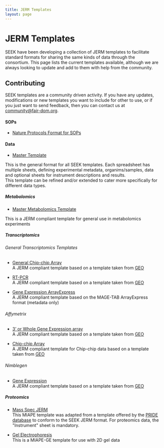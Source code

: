 ```yaml
---
title: JERM Templates
layout: page
---
```


# JERM Templates

SEEK have been developing a collection of JERM templates to facilitate standard formats for sharing the same kinds of data through the consortium. This page lists the current templates available, although we are always looking to update and add to them with help from the community.

## Contributing 
SEEK templates are a community driven activity. If you have any updates, modifications or new templates you want to include for other to use, or if you just want to send feedback, then you can contact us at <community@fair-dom.org>.

#### SOPs

* [Nature Protocols Format for SOPs](attachments/NatureProtocolsFormat.doc)

#### Data

* [Master Template](https://fairdomhub.org/data_files/927)  

This is the general format for all SEEK templates. Each spreadsheet has multiple sheets, defining experimental metadata, organims/samples, data and optional sheets for instrument descriptions and results.  
This template can be refined and/or extended to cater more specifically for different data types.

##### Metabolomics

* [Master Metabolomics Template](https://fairdomhub.org/data_files/927)

This is a JERM compliant template for general use in metabolomics experiments

##### Transcriptomics

###### General Transcriptomics Templates

* [General Chip-chip Array](https://fairdomhub.org/data_files/931)  
A JERM compliant template based on a template taken from [GEO][3]  

* [RT-PCR](https://fairdomhub.org/data_files/930)  
A JERM compliant template based on a template taken from [GEO][3]

* [Gene Expression ArrayExpress](https://fairdomhub.org/data_files/8)  
A JERM compliant template based on the MAGE-TAB ArrayExpress format (metadata only)  

###### Affymetrix

* [3’ or Whole Gene Expression array](https://fairdomhub.org/data_files/928)  
A JERM compliant template based on a template taken from [GEO][3]  

* [Chip-chip Array](https://fairdomhub.org/data_files/929)  
A JERM compliant template for Chip-chip data based on a template taken from [GEO][3]

###### Nimblegen

* [Gene Expression](https://fairdomhub.org/data_files/933)  
A JERM compliant template based on a template taken from [GEO][3]  

##### Proteomics

* [Mass Spec JERM](https://fairdomhub.org/data_files/932)  
This MIAPE template was adapted from a template offered by the [PRIDE database][5] to conform to the SEEK JERM format. For proteomics data, the "Instrument" sheet is mandatory.

* [Gel Electrophoresis](https://fairdomhub.org/data_files/938)  
This is a MIAPE-GE template for use with 2D gel data

[3]: http://www.ncbi.nlm.nih.gov/geo/
[5]: http://www.ebi.ac.uk/pride/
  